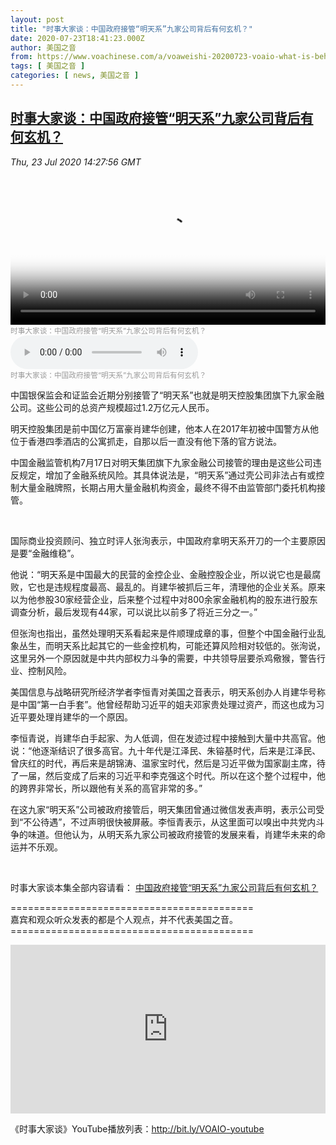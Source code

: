 ```yaml
---
layout: post
title: "时事大家谈：中国政府接管“明天系”九家公司背后有何玄机？"
date: 2020-07-23T18:41:23.000Z
author: 美国之音
from: https://www.voachinese.com/a/voaweishi-20200723-voaio-what-is-behind-chinese-government-takeover-tomorrow-group/5514625.html
tags: [ 美国之音 ]
categories: [ news, 美国之音 ]
---
```

<!--1595529683000-->
[时事大家谈：中国政府接管“明天系”九家公司背后有何玄机？](https://www.voachinese.com/a/voaweishi-20200723-voaio-what-is-behind-chinese-government-takeover-tomorrow-group/5514625.html)
------

<div>
<div><i>Thu, 23 Jul 2020 14:27:56 GMT</i></div><video poster="https://images.weserv.nl?url=gdb.voanews.com/c19c692d-f298-4172-a312-01bbcafaf02c_tv_r1_s_w900.jpg" src="https://av.voanews.com/Videoroot/Pangeavideo/2020/07/c/c1/c19c692d-f298-4172-a312-01bbcafaf02c_240p.mp4" style="width:100%" controls></video><div><small style="color: #999;">时事大家谈：中国政府接管“明天系”九家公司背后有何玄机？</small></div><audio src="https://av.voanews.com/clips/VCH/2020/07/23/c366d7a0-de5e-43fe-b1b1-8bf337568b3e.mp3" controls></audio><div><small style="color: #999;">时事大家谈：中国政府接管“明天系”九家公司背后有何玄机？</small></div><p>中国银保监会和证监会近期分别接管了“明天系”也就是明天控股集团旗下九家金融公司。这些公司的总资产规模超过1.2万亿元人民币。</p><p>明天控股集团是前中国亿万富豪肖建华创建，他本人在2017年初被中国警方从他位于香港四季酒店的公寓抓走，自那以后一直没有他下落的官方说法。</p><a href="/a/3729929.html"></a><p>中国金融监管机构7月17日对明天集团旗下九家金融公司接管的理由是这些公司违反规定，增加了金融系统风险。其具体说法是，“明天系”通过壳公司非法占有或控制大量金融牌照，长期占用大量金融机构资金，最终不得不由监管部门委托机构接管。</p><p> </p><p>国际商业投资顾问、独立时评人张洵表示，中国政府拿明天系开刀的一个主要原因是要“金融维稳”。</p><p>他说：“明天系是中国最大的民营的金控企业、金融控股企业，所以说它也是最腐败，它也是违规程度最高、最乱的。肖建华被抓后三年，清理他的企业关系。原来以为他参股30家经营企业，后来整个过程中对800余家金融机构的股东进行股东调查分析，最后发现有44家，可以说比以前多了将近三分之一。”</p><p>但张洵也指出，虽然处理明天系看起来是件顺理成章的事，但整个中国金融行业乱象丛生，而明天系比起其它的一些金控机构，可能还算风险相对较低的。张洵说，这里另外一个原因就是中共内部权力斗争的需要，中共领导层要杀鸡儆猴，警告行业、控制风险。</p><p>美国信息与战略研究所经济学者李恒青对美国之音表示，明天系创办人肖建华号称是中国“第一白手套”。他曾经帮助习近平的姐夫邓家贵处理过资产，而这也成为习近平要处理肖建华的一个原因。</p><a href="/a/4436493.html"></a><p>李恒青说，肖建华白手起家、为人低调，但在发迹过程中接触到大量中共高官。他说：“他逐渐结识了很多高官。九十年代是江泽民、朱镕基时代，后来是江泽民、曾庆红的时代，再后来是胡锦涛、温家宝时代，然后是习近平做为国家副主席，待了一届，然后变成了后来的习近平和李克强这个时代。所以在这个整个过程中，他的跨界非常长，所以跟他有关系的高官非常的多。”</p><p>在这九家“明天系”公司被政府接管后，明天集团曾通过微信发表声明，表示公司受到“不公待遇”，不过声明很快被屏蔽。李恒青表示，从这里面可以嗅出中共党内斗争的味道。但他认为，从明天系九家公司被政府接管的发展来看，肖建华未来的命运并不乐观。</p><a href="/a/3979720.html"></a><p> </p><a href="/a/3981365.html"></a><p>时事大家谈本集全部内容请看： <a class="wsw__a" href="https://www.youtube.com/watch?v=Xe-iBosWtCw" target="_blank">中国政府接管“明天系”九家公司背后有何玄机？</a></p><p>==========================================<br />嘉宾和观众听众发表的都是个人观点，并不代表美国之音。<br />==========================================</p><iframe src="https://www.youtube.com/embed/Xe-iBosWtCw?&&&enablejsapi=1" frameborder="0" width="100%"  style="min-height:270px" class="external-content YouTube"><a href="https://www.youtube.com/watch?v=Xe-iBosWtCw&&&">YouTube</a></iframe><p>《时事大家谈》YouTube播放列表：<a class="wsw__a" href="http://bit.ly/VOAIO-youtube" style="font-size: 1em;" target="_blank">http://bit.ly/VOAIO-youtube</a></p>
</div>
